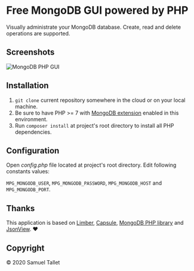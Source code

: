 # Free MongoDB GUI powered by PHP

Visually administrate your MongoDB database. Create, read and delete operations are supported.

Screenshots
-----------

![MongoDB PHP GUI](https://raw.githubusercontent.com/SamuelTS/MongoDB-PHP-GUI/master/docs/mpg.png)

Installation
------------

1. `git clone` current repository somewhere in the cloud or on your local machine.
2. Be sure to have PHP >= 7 with [MongoDB extension](https://www.php.net/manual/en/mongodb.installation.php) enabled in this environment.
3. Run `composer install` at project's root directory to install all PHP dependencies.

Configuration
-------------

Open *config.php* file located at project's root directory. Edit following constants values:

`MPG_MONGODB_USER`, `MPG_MONGODB_PASSWORD`, `MPG_MONGODB_HOST` and `MPG_MONGODB_PORT`.

Thanks
------

This application is based on [Limber](https://github.com/nimbly/Limber), [Capsule](https://github.com/nimbly/Capsule), [MongoDB PHP library](https://github.com/mongodb/mongo-php-library) and [JsonView](https://github.com/pgrabovets/json-view). ❤️

Copyright
---------

© 2020 Samuel Tallet
